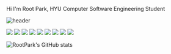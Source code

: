 Hi I'm Root Park,
HYU Computer Software Engineering Student

![header](https://capsule-render.vercel.app/api?text=Hello%20I'm%20RootPark&fontSize=40&fontAlign=30&fontColor=f2f2ff&type=waving)

<img src="https://img.shields.io/badge/Python-3776AB?style=flat&logo=python&logoColor=white" /> <img src="https://img.shields.io/badge/Java-007396?style=flat&logo=java&logoColor=white" />   <img src="https://img.shields.io/badge/C-A8B9CC?style=flat&logo=c&logoColor=white" />
  <img src="https://img.shields.io/badge/C++-00599C?style=flat&logo=c%2B%2B&logoColor=white" />   <img src="https://img.shields.io/badge/AndroidStudio-3DDC84?style=flat-square&logo=androidstudio&logoColor=white" /> <img src="https://img.shields.io/badge/Xcode-147EFB?style=flat&logo=xcode&logoColor=white" /> <img src="https://img.shields.io/badge/Swift-F05138?style=flat&logo=swift&logoColor=white" />  <img src="https://img.shields.io/badge/Flutter-02569B?style=flat&logo=flutter&logoColor=white" />   <img src="https://img.shields.io/badge/OpenGL-147EFB?style=flat&logo=opengl&logoColor=white" /> 




![RootPark's GitHub stats](https://github-readme-stats.vercel.app/api?username=RootPark&theme=chartreuse-dark&show_icons=true)

